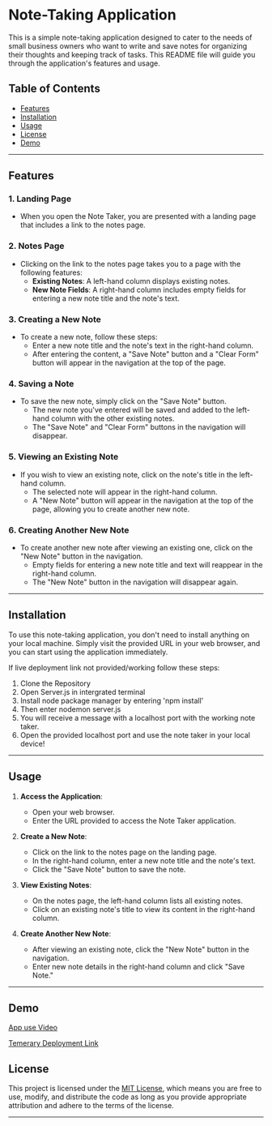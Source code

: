 
# Note-Taking Application

This is a simple note-taking application designed to cater to the needs of small business owners who want to write and save notes for organizing their thoughts and keeping track of tasks. This README file will guide you through the application's features and usage.

## Table of Contents

- [Features](#features)
- [Installation](#installation)
- [Usage](#usage)
- [License](#license)
- [Demo](#demo) 
---

## Features

### 1. Landing Page
- When you open the Note Taker, you are presented with a landing page that includes a link to the notes page.

### 2. Notes Page
- Clicking on the link to the notes page takes you to a page with the following features:
    - **Existing Notes**: A left-hand column displays existing notes.
    - **New Note Fields**: A right-hand column includes empty fields for entering a new note title and the note's text.

### 3. Creating a New Note
- To create a new note, follow these steps:
    - Enter a new note title and the note's text in the right-hand column.
    - After entering the content, a "Save Note" button and a "Clear Form" button will appear in the navigation at the top of the page.

### 4. Saving a Note
- To save the new note, simply click on the "Save Note" button.
    - The new note you've entered will be saved and added to the left-hand column with the other existing notes.
    - The "Save Note" and "Clear Form" buttons in the navigation will disappear.

### 5. Viewing an Existing Note
- If you wish to view an existing note, click on the note's title in the left-hand column.
    - The selected note will appear in the right-hand column.
    - A "New Note" button will appear in the navigation at the top of the page, allowing you to create another new note.

### 6. Creating Another New Note
- To create another new note after viewing an existing one, click on the "New Note" button in the navigation.
    - Empty fields for entering a new note title and text will reappear in the right-hand column.
    - The "New Note" button in the navigation will disappear again.

---

## Installation

To use this note-taking application, you don't need to install anything on your local machine. Simply visit the provided URL in your web browser, and you can start using the application immediately.

If live deployment link not provided/working follow these steps: 

1. Clone the Repository 
2. Open Server.js in intergrated terminal 
3. Install node package manager by entering 'npm install'
4. Then enter nodemon server.js 
5. You will receive a message with a localhost port with the working note taker.
6. Open the provided localhost port and use the note taker in your local device!

---

## Usage

1. **Access the Application**:
   - Open your web browser.
   - Enter the URL provided to access the Note Taker application.

2. **Create a New Note**:
   - Click on the link to the notes page on the landing page.
   - In the right-hand column, enter a new note title and the note's text.
   - Click the "Save Note" button to save the note.

3. **View Existing Notes**:
   - On the notes page, the left-hand column lists all existing notes.
   - Click on an existing note's title to view its content in the right-hand column.

4. **Create Another New Note**:
   - After viewing an existing note, click the "New Note" button in the navigation.
   - Enter new note details in the right-hand column and click "Save Note."


---


## Demo  

[App use Video ](https://watch.screencastify.com/v/URi9mmeNh2kk42EYgkwc)

[Temerary Deployment Link](https://safe-refuge-13003-2824f45ec351.herokuapp.com/notes) 

## License

This project is licensed under the [MIT License](LICENSE), which means you are free to use, modify, and distribute the code as long as you provide appropriate attribution and adhere to the terms of the license.

---
